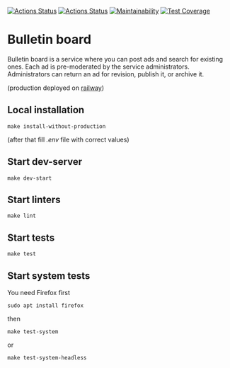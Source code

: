 [![Actions Status](https://github.com/maddbuzz/rails-project-65/actions/workflows/CI.yml/badge.svg)](https://github.com/maddbuzz/rails-project-65/actions/workflows/CI.yml)
[![Actions Status](https://github.com/maddbuzz/rails-project-65/workflows/hexlet-check/badge.svg)](https://github.com/maddbuzz/rails-project-65/actions)
[![Maintainability](https://api.codeclimate.com/v1/badges/7530decf6e6827fbb862/maintainability)](https://codeclimate.com/github/maddbuzz/rails-project-65/maintainability)
[![Test Coverage](https://api.codeclimate.com/v1/badges/7530decf6e6827fbb862/test_coverage)](https://codeclimate.com/github/maddbuzz/rails-project-65/test_coverage)

# Bulletin board

Bulletin board is a service where you can post ads and search for existing ones. Each ad is pre-moderated by the service administrators. Administrators can return an ad for revision, publish it, or archive it.

(production deployed on [railway](https://maddbuzz-rails-bulletin-board.up.railway.app/))

## Local installation
```
make install-without-production
```
(after that fill *.env* file with correct values)
## Start dev-server
```
make dev-start
```
## Start linters
```
make lint
```
## Start tests
```
make test
```
## Start system tests
You need Firefox first
```
sudo apt install firefox
```
then
```
make test-system
```
or
```
make test-system-headless
```
